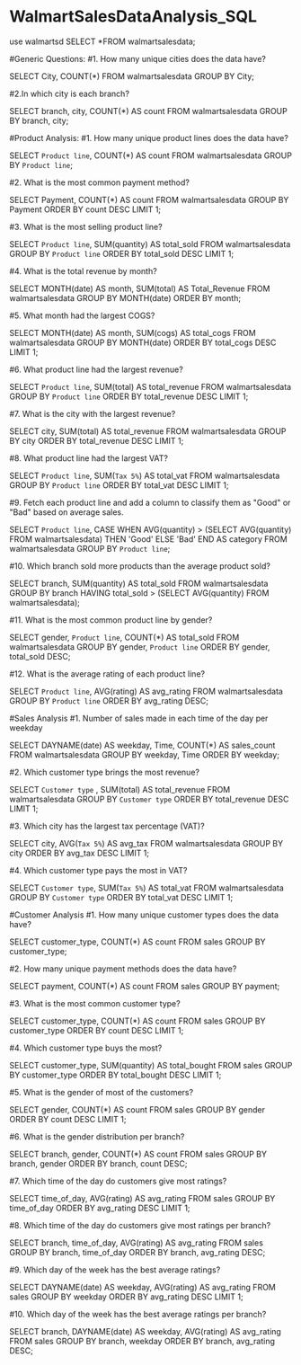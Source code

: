 # WalmartSalesDataAnalysis_SQL

use walmartsd
SELECT *FROM walmartsalesdata;


#Generic Questions:
#1. How many unique cities does the data have?

SELECT City, COUNT(*) FROM walmartsalesdata  GROUP BY City;

#2.In which city is each branch?

SELECT branch, city, COUNT(*) AS count FROM walmartsalesdata GROUP BY branch, city;


#Product Analysis:
#1. How many unique product lines does the data have?

SELECT `Product line`, COUNT(*) AS count FROM walmartsalesdata GROUP BY `Product line`;

#2. What is the most common payment method?

SELECT Payment, COUNT(*) AS count 
FROM walmartsalesdata 
GROUP BY Payment
ORDER BY count DESC 
LIMIT 1;

#3. What is the most selling product line?

SELECT `Product line`, SUM(quantity) AS total_sold 
FROM walmartsalesdata 
GROUP BY `Product line` 
ORDER BY total_sold DESC 
LIMIT 1;

#4. What is the total revenue by month?

SELECT MONTH(date) AS month, SUM(total) AS Total_Revenue 
FROM walmartsalesdata 
GROUP BY MONTH(date) 
ORDER BY month;

#5. What month had the largest COGS?

SELECT MONTH(date) AS month, SUM(cogs) AS total_cogs 
FROM walmartsalesdata 
GROUP BY MONTH(date) 
ORDER BY total_cogs DESC 
LIMIT 1;

#6. What product line had the largest revenue?

SELECT `Product line`, SUM(total) AS total_revenue 
FROM walmartsalesdata 
GROUP BY `Product line` 
ORDER BY total_revenue DESC 
LIMIT 1;

#7. What is the city with the largest revenue?

SELECT city, SUM(total) AS total_revenue 
FROM walmartsalesdata 
GROUP BY city 
ORDER BY total_revenue DESC 
LIMIT 1;

#8. What product line had the largest VAT?

SELECT `Product line`, SUM(`Tax 5%`) AS total_vat 
FROM walmartsalesdata 
GROUP BY `Product line`
ORDER BY total_vat DESC 
LIMIT 1;

#9. Fetch each product line and add a column to classify them as "Good" or "Bad" based on average sales.

SELECT `Product line`, 
       CASE 
           WHEN AVG(quantity) > (SELECT AVG(quantity) FROM walmartsalesdata) THEN 'Good' 
           ELSE 'Bad' 
       END AS category
FROM walmartsalesdata 
GROUP BY `Product line`;

#10. Which branch sold more products than the average product sold?

SELECT branch, SUM(quantity) AS total_sold 
FROM walmartsalesdata 
GROUP BY branch 
HAVING total_sold > (SELECT AVG(quantity) FROM walmartsalesdata);

#11. What is the most common product line by gender?

SELECT gender, `Product line`, COUNT(*) AS total_sold 
FROM walmartsalesdata 
GROUP BY gender, `Product line` 
ORDER BY gender, total_sold DESC;

#12. What is the average rating of each product line?

SELECT `Product line`, AVG(rating) AS avg_rating 
FROM walmartsalesdata 
GROUP BY `Product line` 
ORDER BY avg_rating DESC;


#Sales Analysis
#1. Number of sales made in each time of the day per weekday

SELECT DAYNAME(date) AS weekday, Time, COUNT(*) AS sales_count 
FROM walmartsalesdata 
GROUP BY weekday, Time 
ORDER BY weekday;

#2. Which customer type brings the most revenue?

SELECT `Customer type` , SUM(total) AS total_revenue 
FROM walmartsalesdata 
GROUP BY `Customer type`
ORDER BY total_revenue DESC 
LIMIT 1;

#3. Which city has the largest tax percentage (VAT)?

SELECT city, AVG(`Tax 5%`) AS avg_tax 
FROM walmartsalesdata 
GROUP BY city 
ORDER BY avg_tax DESC 
LIMIT 1;

#4. Which customer type pays the most in VAT?

SELECT `Customer type`, SUM(`Tax 5%`) AS total_vat 
FROM walmartsalesdata 
GROUP BY `Customer type` 
ORDER BY total_vat DESC 
LIMIT 1;


#Customer Analysis
#1. How many unique customer types does the data have?

SELECT customer_type, COUNT(*) AS count FROM sales GROUP BY customer_type;

#2. How many unique payment methods does the data have?

SELECT payment, COUNT(*) AS count FROM sales GROUP BY payment;

#3. What is the most common customer type?

SELECT customer_type, COUNT(*) AS count 
FROM sales 
GROUP BY customer_type 
ORDER BY count DESC 
LIMIT 1;

#4. Which customer type buys the most?

SELECT customer_type, SUM(quantity) AS total_bought 
FROM sales 
GROUP BY customer_type 
ORDER BY total_bought DESC 
LIMIT 1;

#5. What is the gender of most of the customers?

SELECT gender, COUNT(*) AS count 
FROM sales 
GROUP BY gender 
ORDER BY count DESC 
LIMIT 1;

#6. What is the gender distribution per branch?

SELECT branch, gender, COUNT(*) AS count 
FROM sales 
GROUP BY branch, gender 
ORDER BY branch, count DESC;

#7. Which time of the day do customers give most ratings?

SELECT time_of_day, AVG(rating) AS avg_rating 
FROM sales 
GROUP BY time_of_day 
ORDER BY avg_rating DESC 
LIMIT 1;

#8. Which time of the day do customers give most ratings per branch?

SELECT branch, time_of_day, AVG(rating) AS avg_rating 
FROM sales 
GROUP BY branch, time_of_day 
ORDER BY branch, avg_rating DESC;

#9. Which day of the week has the best average ratings?

SELECT DAYNAME(date) AS weekday, AVG(rating) AS avg_rating 
FROM sales 
GROUP BY weekday 
ORDER BY avg_rating DESC 
LIMIT 1;

#10. Which day of the week has the best average ratings per branch?

SELECT branch, DAYNAME(date) AS weekday, AVG(rating) AS avg_rating 
FROM sales 
GROUP BY branch, weekday 
ORDER BY branch, avg_rating DESC;
